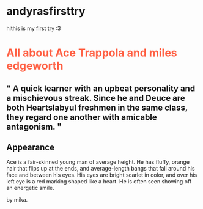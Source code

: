 # andyrasfirsttry
hithis is my first try :3
<!DOCTYPE html>
<html>
<head>
<title>♡</title>
</head>
<body>

<h1 style="color:Tomato;">All about Ace Trappola and miles edgeworth</h1>
<h2 style="tomato;>Ace</h2>
<h2 style="color:Gray;">" A quick learner with an upbeat personality and a mischievous streak. Since he and Deuce are both Heartslabyul freshmen in the same class, they regard one another with amicable antagonism. "</h2>
<h2> Appearance </h2>
<p> Ace is a fair-skinned young man of average height. He has fluffy, orange hair that flips up at the ends, and average-length bangs that fall around his face and between his eyes. His eyes are bright scarlet in color, and over his left eye is a red marking shaped like a heart. He is often seen showing off an energetic smile.</p>
<p>by mika.</p>

</body>
</html>
